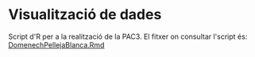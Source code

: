 #  Visualització de dades

Script d'R per a la realització de la PAC3. El fitxer on consultar l'script és: [DomenechPellejaBlanca.Rmd](https://github.com/blancaadp/PAC3-Visualitzaci-de-daes/blob/main/DomenechPellejaBlanca.Rmd)
